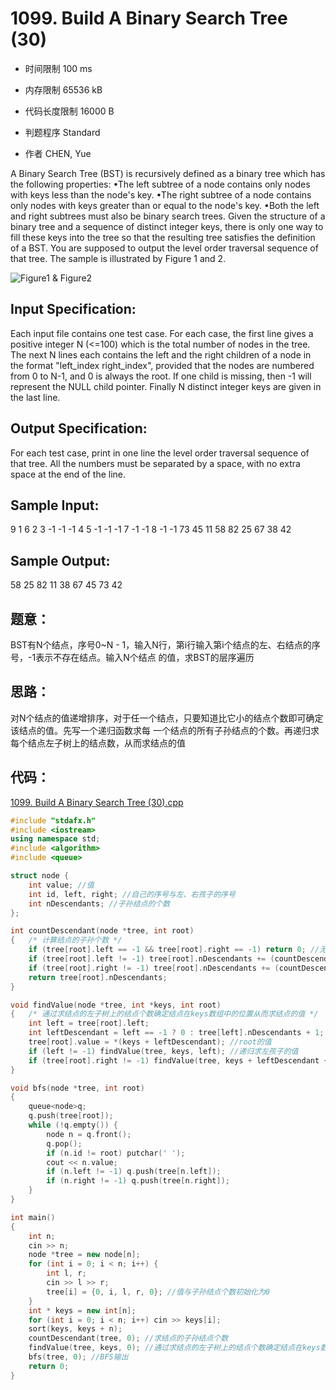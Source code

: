 ﻿# 1099. Build A Binary Search Tree (30)

* 时间限制 100 ms

* 内存限制 65536 kB

* 代码长度限制 16000 B

* 判题程序 Standard 

* 作者 CHEN, Yue



A Binary Search Tree (BST) is recursively defined as a binary tree which has the following properties:
•The left subtree of a node contains only nodes with keys less than the node's key. 
•The right subtree of a node contains only nodes with keys greater than or equal to the node's key. 
•Both the left and right subtrees must also be binary search trees. 
Given the structure of a binary tree and a sequence of distinct integer keys, there is only one way to fill 
these keys into the tree so that the resulting tree satisfies the definition of a BST. You are supposed to 
output the level order traversal sequence of that tree. The sample is illustrated by Figure 1 and 2. 

![Figure1 & Figure2](https://raw.githubusercontent.com/jerrykcode/PAT-Practise/master/images/1099.jpg)




## Input Specification: 

Each input file contains one test case. For each case, the first line gives a positive integer N (<=100) which 
is the total number of nodes in the tree. The next N lines each contains the left and the right children of a 
node in the format "left_index right_index", provided that the nodes are numbered from 0 to N-1, and 0 is always 
the root. If one child is missing, then -1 will represent the NULL child pointer. Finally N distinct integer keys 
are given in the last line.



## Output Specification: 

For each test case, print in one line the level order traversal sequence of that tree. All the numbers must be 
separated by a space, with no extra space at the end of the line. 



## Sample Input:

9
1 6
2 3
-1 -1
-1 4
5 -1
-1 -1
7 -1
-1 8
-1 -1
73 45 11 58 82 25 67 38 42


## Sample Output:

58 25 82 11 38 67 45 73 42


## 题意：

BST有N个结点，序号0~N - 1，输入N行，第i行输入第i个结点的左、右结点的序号，-1表示不存在结点。输入N个结点
的值，求BST的层序遍历


## 思路：

对N个结点的值递增排序，对于任一个结点，只要知道比它小的结点个数即可确定该结点的值。先写一个递归函数求每
一个结点的所有子孙结点的个数。再递归求每个结点左子树上的结点数，从而求结点的值

## 代码：

[1099. Build A Binary Search Tree (30).cpp](https://github.com/jerrykcode/PAT-Practise/blob/master/PAT%20Advanced%20Level%20Practise/1099.%20Build%20A%20Binary%20Search%20Tree%20(30)/1099.%20Build%20A%20Binary%20Search%20Tree%20(30).cpp)

```cpp
#include "stdafx.h"
#include <iostream>
using namespace std;
#include <algorithm>
#include <queue>

struct node {
	int value; //值
	int id, left, right; //自己的序号与左、右孩子的序号
	int nDescendants; //子孙结点的个数
};

int countDescendant(node *tree, int root)
{	/* 计算结点的子孙个数 */
	if (tree[root].left == -1 && tree[root].right == -1) return 0; //无左、右孩子
	if (tree[root].left != -1) tree[root].nDescendants += (countDescendant(tree, tree[root].left) + 1); //左孩子的子孙个数+1（加上左孩子本身）
	if (tree[root].right != -1) tree[root].nDescendants += (countDescendant(tree, tree[root].right) + 1); //右孩子的子孙个数+1（加上右孩子本身）
	return tree[root].nDescendants;
}

void findValue(node *tree, int *keys, int root)
{	/* 通过求结点的左子树上的结点个数确定结点在keys数组中的位置从而求结点的值 */
	int left = tree[root].left;
	int leftDescendant = left == -1 ? 0 : tree[left].nDescendants + 1; //root左子树上的结点个数
	tree[root].value = *(keys + leftDescendant); //root的值
	if (left != -1) findValue(tree, keys, left); //递归求左孩子的值
	if (tree[root].right != -1) findValue(tree, keys + leftDescendant + 1, tree[root].right);//递归求右孩子的值，注意从 keys + leftDescendant + 1 开始
}

void bfs(node *tree, int root)
{
	queue<node>q;
	q.push(tree[root]);
	while (!q.empty()) {
		node n = q.front();
		q.pop();
		if (n.id != root) putchar(' ');
		cout << n.value;
		if (n.left != -1) q.push(tree[n.left]);
		if (n.right != -1) q.push(tree[n.right]);
	}
}

int main()
{
	int n;
	cin >> n;
	node *tree = new node[n];
	for (int i = 0; i < n; i++) {
		int l, r;
		cin >> l >> r;
		tree[i] = {0, i, l, r, 0}; //值与子孙结点个数初始化为0
	}
	int * keys = new int[n];
	for (int i = 0; i < n; i++) cin >> keys[i];
	sort(keys, keys + n);
	countDescendant(tree, 0); //求结点的子孙结点个数
	findValue(tree, keys, 0); //通过求结点的左子树上的结点个数确定结点在keys数组中的位置从而求结点的值
	bfs(tree, 0); //BFS输出
    return 0;
}
```